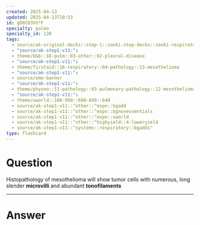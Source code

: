 ```yaml
---
created: 2025-04-13
updated: 2025-04-13T10:53
id: gD0tD3VG*F
specialty: pulmo
specialty_id: 120
tags:
  - source/ak-original-decks::step-1::zanki-step-decks::zanki-respiratory::respiratory-pathology
  - "source/ak-step1-v11:": 
  - theme/b&b::18-pulm::03-other::02-pleural-disease
  - "source/ak-step1-v11:": 
  - theme/firstaid::16-respiratory::04-pathology::13-mesothelioma
  - "source/ak-step1-v11:": 
  - source/ome-banner
  - "source/ak-step1-v11:": 
  - theme/physeo::11-pathology::03-pulmonary-pathology::12-mesothelioma
  - "source/ak-step1-v11:": 
  - theme/uworld::100-999::600-699::649
  - source/ak-step1-v11::^other::^expn::bgadd
  - source/ak-step1-v11::^other::^expn::bgnonessentials
  - source/ak-step1-v11::^other::^expn::uworld
  - source/ak-step1-v11::^other::^highyield::4-loweryield
  - source/ak-step1-v11::^systems::respiratory::bgadds"
type: flashcard
---
```


# Question
Histopathology of mesothelioma will show tumor cells with numerous, long slender **microvilli** and abundant **tonofilaments**

---

# Answer
